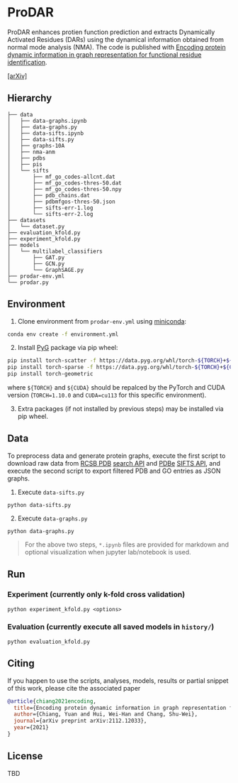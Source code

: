 # ProDAR

ProDAR enhances protien function prediction and extracts Dynamically Activated Residues (DARs) using the dynamical information obtained from normal mode analysis (NMA). The code is published with [Encoding protein dynamic information in graph representation for functional residue identification](https://arxiv.org/abs/2112.12033). 

[[arXiv]](https://arxiv.org/abs/2112.12033)

## Hierarchy
```
├── data
│   ├── data-graphs.ipynb
│   ├── data-graphs.py
│   ├── data-sifts.ipynb
│   ├── data-sifts.py
│   ├── graphs-10A
│   ├── nma-anm
│   ├── pdbs
│   ├── pis
│   └── sifts
│       ├── mf_go_codes-allcnt.dat
│       ├── mf_go_codes-thres-50.dat
│       ├── mf_go_codes-thres-50.npy
│       ├── pdb_chains.dat
│       ├── pdbmfgos-thres-50.json
│       ├── sifts-err-1.log
│       └── sifts-err-2.log
├── datasets
│   └── dataset.py
├── evaluation_kfold.py
├── experiment_kfold.py
├── models
│   └── multilabel_classifiers
│       ├── GAT.py
│       ├── GCN.py
│       └── GraphSAGE.py
├── prodar-env.yml
└── prodar.py
```

## Environment

1. Clone environment from `prodar-env.yml` using [miniconda](https://docs.conda.io/en/latest/index.html):
  ```bash
  conda env create -f environment.yml
  ```

2. Install [PyG](https://pytorch-geometric.readthedocs.io/en/latest/) package via pip wheel:
  ```bash
  pip install torch-scatter -f https://data.pyg.org/whl/torch-${TORCH}+${CUDA}.html
  pip install torch-sparse -f https://data.pyg.org/whl/torch-${TORCH}+${CUDA}.html
  pip install torch-geometric
  ```
  where `${TORCH}` and `${CUDA}` should be repalced by the PyTorch and CUDA version (`TORCH=1.10.0` and `CUDA=cu113` for this specific environment).

3. Extra packages (if not installed by previous steps) may be installed via pip wheel.

## Data

To preprocess data and generate protein graphs, execute the first script to download raw data from [RCSB PDB](https://www.rcsb.org/) [search API](https://search.rcsb.org/) and [PDBe](https://www.ebi.ac.uk/pdbe/) [SIFTS API](https://www.ebi.ac.uk/pdbe/api/doc/sifts.html), and execute the second script to export filtered PDB and GO entries as JSON graphs.

1. Execute `data-sifts.py` 
  ```
  python data-sifts.py
  ```
2. Execute `data-graphs.py`
  ```
  python data-graphs.py
  ```
> For the above two steps, `*.ipynb` files are provided for markdown and optional visualization when jupyter lab/notebook is used.

## Run

### Experiment (currently only k-fold cross validation)
```
python experiment_kfold.py <options>
```
### Evaluation (currently execute all saved models in `history/`)
```
python evaluation_kfold.py
```

## Citing
If you happen to use the scripts, analyses, models, results or partial snippet of this work, please cite the associated paper
```Bibtex
@article{chiang2021encoding,
  title={Encoding protein dynamic information in graph representation for functional residue identification},
  author={Chiang, Yuan and Hui, Wei-Han and Chang, Shu-Wei},
  journal={arXiv preprint arXiv:2112.12033},
  year={2021}
}
```

## License
TBD
